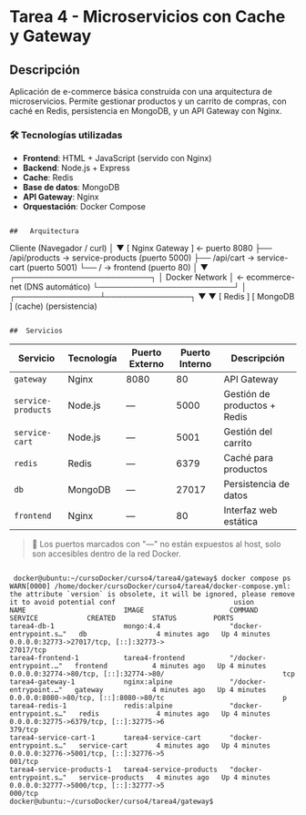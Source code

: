 # Tarea 4 - Microservicios con Cache y Gateway

##  Descripción
Aplicación de e-commerce básica construida con una arquitectura de microservicios. Permite gestionar productos y un carrito de compras, con caché en Redis, persistencia en MongoDB, y un API Gateway con Nginx.

### 🛠️ Tecnologías utilizadas
- **Frontend**: HTML + JavaScript (servido con Nginx)
- **Backend**: Node.js + Express
- **Cache**: Redis
- **Base de datos**: MongoDB
- **API Gateway**: Nginx
- **Orquestación**: Docker Compose

```

##   Arquitectura
```  
Cliente (Navegador / curl)
│
▼
[ Nginx Gateway ] ← puerto 8080
├── /api/products → service-products (puerto 5000)
├── /api/cart → service-cart (puerto 5001)
└── / → frontend (puerto 80)
│
▼
┌────────────────────────┐
│     Docker Network      │ ← ecommerce-net (DNS automático)
└────────────────────────┘
│
┌───────────────┴───────────────┐
▼                               ▼
[ Redis ]                    [ MongoDB ]
 (cache)                     (persistencia)
```

##  Servicios
```
| Servicio         | Tecnología | Puerto Externo | Puerto Interno | Descripción                     |
|------------------|------------|----------------|----------------|----------------------------------|
| `gateway`        | Nginx      | 8080           | 80             | API Gateway                      |
| `service-products`| Node.js   | —              | 5000           | Gestión de productos + Redis     |
| `service-cart`   | Node.js    | —              | 5001           | Gestión del carrito              |
| `redis`          | Redis      | —              | 6379           | Caché para productos             |
| `db`             | MongoDB    | —              | 27017          | Persistencia de datos            |
| `frontend`       | Nginx      | —              | 80             | Interfaz web estática            |

> 🔹 Los puertos marcados con "—" no están expuestos al host, solo son accesibles dentro de la red Docker.

```

 docker@ubuntu:~/cursoDocker/curso4/tarea4/gateway$ docker compose ps
WARN[0000] /home/docker/cursoDocker/curso4/tarea4/docker-compose.yml: the attribute `version` is obsolete, it will be ignored, please remove it to avoid potential conf                             usion
NAME                        IMAGE                     COMMAND                  SERVICE            CREATED         STATUS         PORTS
tarea4-db-1                 mongo:4.4                 "docker-entrypoint.s…"   db                 4 minutes ago   Up 4 minutes   0.0.0.0:32773->27017/tcp, [::]:32773->                             27017/tcp
tarea4-frontend-1           tarea4-frontend           "/docker-entrypoint.…"   frontend           4 minutes ago   Up 4 minutes   0.0.0.0:32774->80/tcp, [::]:32774->80/                             tcp
tarea4-gateway-1            nginx:alpine              "/docker-entrypoint.…"   gateway            4 minutes ago   Up 4 minutes   0.0.0.0:8080->80/tcp, [::]:8080->80/tc                             p
tarea4-redis-1              redis:alpine              "docker-entrypoint.s…"   redis              4 minutes ago   Up 4 minutes   0.0.0.0:32775->6379/tcp, [::]:32775->6                             379/tcp
tarea4-service-cart-1       tarea4-service-cart       "docker-entrypoint.s…"   service-cart       4 minutes ago   Up 4 minutes   0.0.0.0:32776->5001/tcp, [::]:32776->5                             001/tcp
tarea4-service-products-1   tarea4-service-products   "docker-entrypoint.s…"   service-products   4 minutes ago   Up 4 minutes   0.0.0.0:32777->5000/tcp, [::]:32777->5                             000/tcp
docker@ubuntu:~/cursoDocker/curso4/tarea4/gateway$

```
 
 
